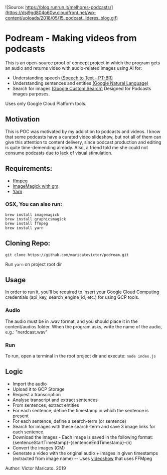 ![Source: https://blog.runrun.it/melhores-podcasts/](https://dsj9gd804o60w.cloudfront.net/wp-content/uploads/2018/05/15_podcast_lideres_blog.gif)
# Podream - Making videos from podcasts
This is an open-source proof of concept project in which the program gets an audio and returns video with audio-related images using AI for:
* Understanding speech [(Speech to Text - PT-BR)](https://cloud.google.com/speech-to-text/)
* Understanding sentences and entities [(Google Natural Language)](https://cloud.google.com/natural-language/)
* Search for images [(Google Custom Search)](https://developers.google.com/custom-search/v1/overview)
Designed for Podcasts images purposes. 

Uses only Google Cloud Platform tools.

## Motivation
This is POC was motivated by my addiction to podcasts and videos. I know that some podcasts have a curated video slideshow, but not all of them can give this attention to content delivery, since podcast production and editing is quite time-demending already. Also, a friend told me she could not consume podcasts due to lack of visual stimulation.

## Requirements:
* [ffmpeg](https://github.com/adaptlearning/adapt_authoring/wiki/Installing-FFmpeg)
* [ImageMagick with gm](https://www.npmjs.com/package/gm).
* [Yarn](https://yarnpkg.com/)
### OSX, You can also run:
```
brew install imagemagick
brew install graphicsmagick
brew install ffmpeg
brew install yarn
```

## Cloning Repo:
``` git clone https://github.com/maricatovictor/podream.git ```

Run ``` yarn ``` on project root dir

## Usage
In order to run it, you'll be required to insert your Google Cloud Computing credentials (api_key, search_engine_id, etc.) for using GCP tools. 

### Audio 
The audio must be in .wav format, and you should place it in the content/audios folder. When the program asks, write the name of the audio, e.g.: "nerdcast.wav"

### Run
To run, open a terminal in the root project dir and execute:
```node index.js```

## Logic
* Import the audio
* Upload it to GCP Storage
* Request a transcription
* Analyse transcript and extract sentences
* From sentences, extract entities
* For each sentence, define the timestamp in which the sentence is present
* For each sentence, define a search-term (or sentence)
* Search for images with these search-term and save 3 image links for each sentence.
* Download the images - Each image is saved in the following format: {sentenceStartTimestamp}-{sentenceEndTimestamp}-(n)
* Convert the images (GM) 
* Generate a video with the original audio + images in given timestamps (extracted from image name) 
-- Uses [videoshow](https://github.com/h2non/videoshow/) that uses FFMpeg

Author: Victor Maricato. 2019
 

